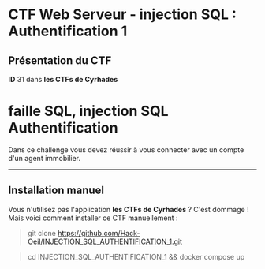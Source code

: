# CTF Web Serveur - injection SQL : Authentification 1

## Présentation du CTF 
**ID** 31 dans **les CTFs de Cyrhades**


# faille SQL, injection SQL Authentification
Dans ce challenge vous devez réussir à vous connecter avec un compte d'un agent immobilier.

-----------

## Installation manuel
Vous n'utilisez pas l'application **les CTFs de Cyrhades** ? C'est dommage !
Mais voici comment installer ce CTF manuellement :

> git clone https://github.com/Hack-Oeil/INJECTION_SQL_AUTHENTIFICATION_1.git

> cd INJECTION_SQL_AUTHENTIFICATION_1 && docker compose up